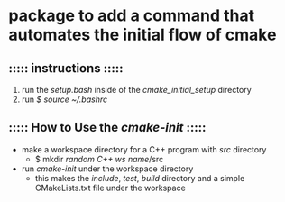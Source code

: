 # package to add a command that automates the initial flow of cmake

## ::::: instructions :::::
1. run the _setup.bash_ inside of the <i>cmake_initial_setup</i> directory
2. run _$ source ~/.bashrc_

## ::::: How to Use the _cmake-init_ :::::
- make a workspace directory for a C++ program with _src_ directory
	- $ mkdir _random C++ ws name_/src
- run _cmake-init_ under the workspace directory
	- this makes the _include_, _test_, _build_ directory and a simple CMakeLists.txt file under the workspace
